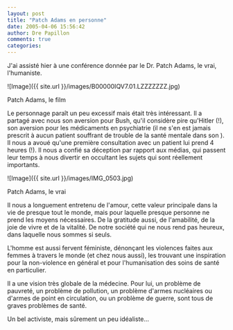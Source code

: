 ```yaml
---
layout: post
title: "Patch Adams en personne"
date: 2005-04-06 15:56:42
author: Dre Papillon
comments: true
categories: 
---
```



J'ai assisté hier à une conférence donnée par le Dr. Patch Adams, le vrai, l'humaniste.

![Image]({{ site.url }}/images/B00000IQV7.01.LZZZZZZZ.jpg)
<div class="photoattrib">Patch Adams, le film</div>



Le personnage paraît un peu excessif mais était très intéressant.  Il a partagé avec nous son aversion pour Bush, qu'il considère pire qu'Hitler (!), son aversion pour les médicaments en psychiatrie (il ne s'en est jamais prescrit à aucun patient souffrant de trouble de la santé mentale dans son ).  Il nous a avoué qu'une première consultation avec un patient lui prend 4 heures (!).  Il nous a confié sa déception par rapport aux médias, qui passent leur temps à nous divertir en occultant les sujets qui sont réellement importants.

![Image]({{ site.url }}/images/IMG_0503.jpg)
<div class="photoattrib">Patch Adams, le vrai</div>



Il nous a longuement entretenu de l'amour, cette valeur principale dans la vie de presque tout le monde, mais pour laquelle presque personne ne prend les moyens nécessaires.  De la gratitude aussi, de l'amabilité, de la joie de vivre et de la vitalité.  De notre société qui ne nous rend pas heureux, dans laquelle nous sommes si seuls.

L'homme est aussi fervent féministe, dénonçant les violences faites aux femmes à travers le monde (et chez nous aussi), les trouvant une inspiration pour la non-violence en général et pour l'humanisation des soins de santé en particulier.

Il a une vision très globale de la médecine.  Pour lui, un problème de pauvreté, un problème de pollution, un problème d'armes nucléaires ou d'armes de point en circulation, ou un problème de guerre, sont tous de graves problèmes de santé.

Un bel activiste, mais sûrement un peu idéaliste...